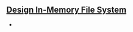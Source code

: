 
## [Design In-Memory File System](https://leetcode.com/problems/design-in-memory-file-system/description/)
- 